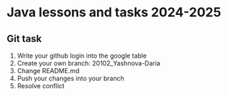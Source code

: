# Java lessons and tasks 2024-2025

## Git task

1. Write your github login into the google table
2. Create your own branch: 20102_Yashnova-Daria
3. Change README.md
4. Push your changes into your branch
5. Resolve conflict


